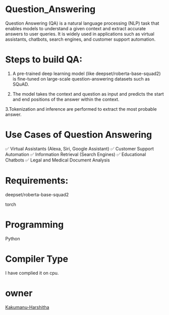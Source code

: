 # Question_Answering
Question Answering (QA) is a natural language processing (NLP) task that enables models to understand a given context and extract accurate answers to user queries. It is widely used in applications such as virtual assistants, chatbots, search engines, and customer support automation.

# Steps to build QA:
1. A pre-trained deep learning model (like deepset/roberta-base-squad2) is fine-tuned on large-scale question-answering datasets such as SQuAD.
   
2. The model takes the context and question as input and predicts the start and end positions of the answer within the context.

3.Tokenization and inference are performed to extract the most probable answer.

# Use Cases of Question Answering
✅ Virtual Assistants (Alexa, Siri, Google Assistant)
✅ Customer Support Automation
✅ Information Retrieval (Search Engines)
✅ Educational Chatbots
✅ Legal and Medical Document Analysis

# Requirements:
deepset/roberta-base-squad2

torch
# Programming
Python
# Compiler Type
I have complied it on cpu.
# owner
[Kakumanu-Harshitha](https://github.com/Kakumanu-Harshitha)
